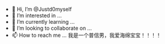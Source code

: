 - 👋 Hi, I’m @Justd0myself
- 👀 I’m interested in ...
- 🌱 I’m currently learning ...
- 💞️ I’m looking to collaborate on ...
- 📫 How to reach me ...
我是一个普信男，我爱海绵宝宝！！！！
<!---
Justd0myself/Justd0myself is a ✨ special ✨ repository because its `README.md` (this file) appears on your GitHub profile.
You can click the Preview link to take a look at your changes.
--->
